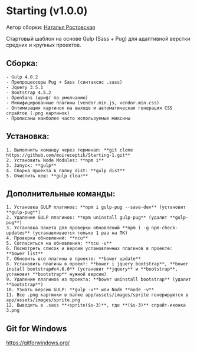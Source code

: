 # Starting (v1.0.0)
Автор сборки: [Наталья Ростовская](http://natfolio.ru)

Стартовый шаблон на основе Gulp (Sass + Pug) для адаптивной верстки средних и крупных проектов.

## Сборка:

	- Gulp 4.0.2
	- Препроцессоры Pug + Sass (синтаксис .sass)
	- Jquery 3.5.1
	- Bootstrap 4.5.2
	- OpenSans (шрифт по умолчанию)
	- Минифицированные плагины (vendor.min.js, vendor.min.css)
	- Оптимизация картинок на выходе и автоматическая генерация CSS спрайтов (.png картинок)
	- Прописаны наиболее часто используемые миксины

## Установка:

```
1. Выполнить команду через терминал: **git clone https://github.com/moireceptik/Starting-1.git**
2. Установить Node Modules: **npm i**
3. Запуск: **gulp**
4. Сборка проекта в папку dist: **gulp dist**
5. Очистить кеш: **gulp clear**
```

## Дополнительные команды:

```
1. Установка GULP плагинов: **npm i gulp-pug --save-dev** (установит **gulp-pug**)
2. Удаление GULP плагинов: **npm uninstall gulp-pug** (удалит **gulp-pug**)
3. Установка пакета для проверки обновлений **npm i -g npm-check-updates** (устанавливается только 1 раз на ПК)
4. Проверка обновлений: **ncu**
5. Согласиться на обновления: **ncu -u**
6. Посмотреть список и версии установленных плагинов в проекте: **bower list**
7. Обновить все плагины в проекте: **bower update**
8. Установить плагины в проект: **bower i jquery bootstrap**, **bower install bootstrap#v4.6.0** (установит **jquery** и **bootstrap**, установит **bootstrap** нужной версии)
9. Удаление плагинов из проекта: **bower uninstall bootstrap** (удалит **bootstrap**)
10. Узнать версию GULP: **gulp -v** или Node **node -v**
11. Все .png картинки в папке app/assets/images/sprite генерируются в app/assets/images/sprite.png
12. Выводить в .sass **+sprite($s-3)**, где **($s-3)** спрайт-иконка 3.png
```

## Git for Windows
https://gitforwindows.org/
